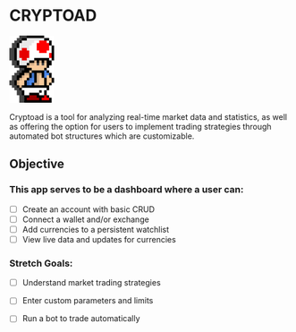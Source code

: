 # CRYPTOAD

![cryptoad](./assets/toad.png)

Cryptoad is a tool for analyzing real-time market data and statistics, as well as offering the option for users to implement trading strategies through automated bot structures which are customizable.

## Objective

### This app serves to be a dashboard where a user can:

- [ ] Create an account with basic CRUD
- [ ] Connect a wallet and/or exchange
- [ ] Add currencies to a persistent watchlist
- [ ] View live data and updates for currencies

### Stretch Goals:

- [ ] Understand market trading strategies
- [ ] Enter custom parameters and limits
- [ ] Run a bot to trade automatically




